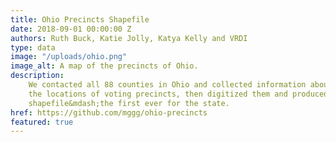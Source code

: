 ```yaml
---
title: Ohio Precincts Shapefile
date: 2018-09-01 00:00:00 Z
authors: Ruth Buck, Katie Jolly, Katya Kelly and VRDI
type: data
image: "/uploads/ohio.png"
image_alt: A map of the precincts of Ohio.
description:
    We contacted all 88 counties in Ohio and collected information about
    the locations of voting precincts, then digitized them and produced a publicly available
    shapefile&mdash;the first ever for the state.
href: https://github.com/mggg/ohio-precincts
featured: true
---
```


